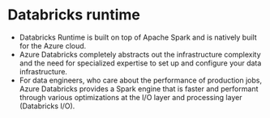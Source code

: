# Databricks runtime
- Databricks Runtime is built on top of Apache Spark and is natively built for the Azure cloud.
- Azure Databricks completely abstracts out the infrastructure complexity and the need for specialized expertise to set up and configure your data infrastructure.
- For data engineers, who care about the performance of production jobs, Azure Databricks provides a Spark engine that is faster and performant through various optimizations at the I/O layer and processing layer (Databricks I/O).